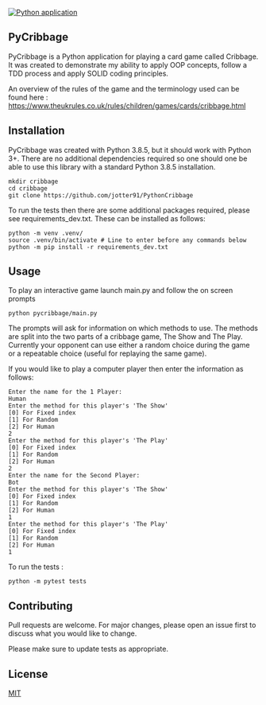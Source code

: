 [![Python application](https://github.com/jotter91/PythonCribbage/actions/workflows/python-app2.yml/badge.svg)](https://github.com/jotter91/PythonCribbage/actions/workflows/python-app2.yml)
## PyCribbage

PyCribbage is a Python application for playing a card game called Cribbage. It was created to demonstrate my ability to apply OOP concepts, follow a TDD process and apply SOLID coding principles.

An overview of the rules of the game and the terminology used can be found here : https://www.theukrules.co.uk/rules/children/games/cards/cribbage.html

## Installation

PyCribbage was created with Python 3.8.5, but it should work with Python 3+. 
There are no additional dependencies required so one should one be able to use this library with a standard Python 3.8.5 installation. 

```
mkdir cribbage
cd cribbage
git clone https://github.com/jotter91/PythonCribbage
```

To run the tests then there are some additional packages required, please see requirements_dev.txt. These can be installed as follows:

```
python -m venv .venv/
source .venv/bin/activate # Line to enter before any commands below
python -m pip install -r requirements_dev.txt
```



## Usage

To play an interactive game launch main.py and follow the on screen prompts

```
python pycribbage/main.py
```

The prompts will ask for information on which methods to use. The methods are split into the two parts of a cribbage game, The Show and The Play. Currently your opponent can use either a random choice during the game or a repeatable choice (useful for replaying the same game). 

If you would like to play a computer player then enter the information as follows: 
```
Enter the name for the 1 Player:
Human
Enter the method for this player's 'The Show'
[0] For Fixed index
[1] For Random
[2] For Human
2
Enter the method for this player's 'The Play'
[0] For Fixed index
[1] For Random
[2] For Human
2
Enter the name for the Second Player:
Bot
Enter the method for this player's 'The Show'
[0] For Fixed index
[1] For Random
[2] For Human
1
Enter the method for this player's 'The Play'
[0] For Fixed index
[1] For Random
[2] For Human
1
```

To run the tests : 

```
python -m pytest tests
```

## Contributing
Pull requests are welcome. For major changes, please open an issue first to discuss what you would like to change.

Please make sure to update tests as appropriate.

## License
[MIT](https://choosealicense.com/licenses/mit/)

